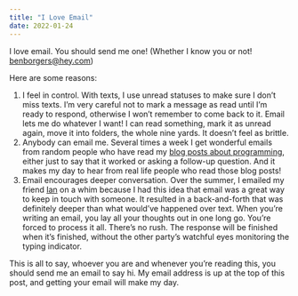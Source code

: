 ```yaml
---
title: "I Love Email"
date: 2022-01-24
---
```


I love email. You should send me one! (Whether I know you or not! [benborgers@hey.com](mailto:benborgers@hey.com))

Here are some reasons:

1.  I feel in control. With texts, I use unread statuses to make sure I don’t miss texts. I’m very careful not to mark a message as read until I’m ready to respond, otherwise I won’t remember to come back to it.
    Email lets me do whatever I want! I can read something, mark it as unread again, move it into folders, the whole nine yards. It doesn’t feel as brittle.
2.  Anybody can email me. Several times a week I get wonderful emails from random people who have read my [blog posts about programming](https://benborgers.com/posts), either just to say that it worked or asking a follow-up question. And it makes my day to hear from real life people who read those blog posts!
3.  Email encourages deeper conversation. Over the summer, I emailed my friend [Ian](https://tunnington.com) on a whim because I had this idea that email was a great way to keep in touch with someone. It resulted in a back-and-forth that was definitely deeper than what would’ve happened over text.
    When you’re writing an email, you lay all your thoughts out in one long go. You’re forced to process it all. There’s no rush. The response will be finished when it’s finished, without the other party’s watchful eyes monitoring the typing indicator.

This is all to say, whoever you are and whenever you’re reading this, you should send me an email to say hi. My email address is up at the top of this post, and getting your email will make my day.
